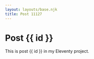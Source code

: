 ```yaml
---
layout: layouts/base.njk
title: Post 11127
---
```


# Post {{ id }}

This is post {{ id }} in my Eleventy project.
